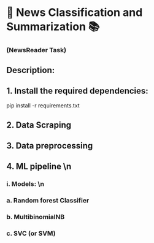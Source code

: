 # 📰 News Classification and Summarization 📚
### (NewsReader Task)
## Description:
## 1. Install the required dependencies:
   pip install -r requirements.txt
## 2. Data Scraping
## 3. Data preprocessing
## 4. ML pipeline \n
### i. Models: \n
###      a. Random forest Classifier
###      b. MultibinomialNB
###      c. SVC (or SVM)
